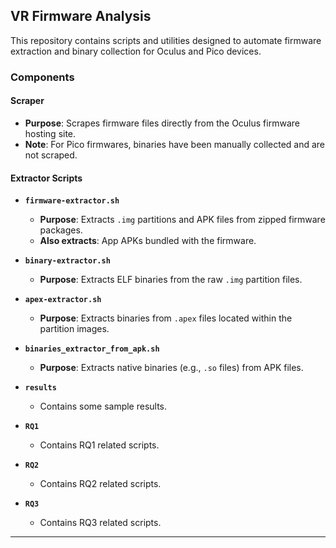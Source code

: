 ## VR Firmware Analysis

This repository contains scripts and utilities designed to automate firmware extraction and binary collection for Oculus and Pico devices.

### Components

#### Scraper
- **Purpose**: Scrapes firmware files directly from the Oculus firmware hosting site.
- **Note**: For Pico firmwares, binaries have been manually collected and are not scraped.

####  Extractor Scripts

- **`firmware-extractor.sh`**
  - **Purpose**: Extracts `.img` partitions and APK files from zipped firmware packages.
  - **Also extracts**: App APKs bundled with the firmware.

- **`binary-extractor.sh`**
  - **Purpose**: Extracts ELF binaries from the raw `.img` partition files.

- **`apex-extractor.sh`**
  - **Purpose**: Extracts binaries from `.apex` files located within the partition images.
    
- **`binaries_extractor_from_apk.sh`**
  - **Purpose**: Extracts native binaries (e.g., `.so` files) from APK files.
    
- **`results`**
  - Contains some sample results.
    
- **`RQ1`**
  - Contains RQ1 related scripts.
- **`RQ2`**
  - Contains RQ2 related scripts.
- **`RQ3`**
  - Contains RQ3 related scripts.

---

